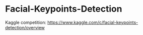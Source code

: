 # Facial-Keypoints-Detection
Kaggle competition:
https://www.kaggle.com/c/facial-keypoints-detection/overview
